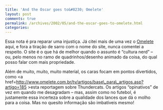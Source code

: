 ```yaml
---
title: 'And the Oscar goes to&#8230; Omelete'
layout: post
comments: true
permalink: /archives/2002/05/and-the-oscar-goes-to-omelete.html
categories:
---
```

Essa nota é pra reparar uma injustiça. Já citei mais de uma vez o <a href=http://www.omelete.com.br >Omelete</a> aqui, e fora a tiração de sarro com o nome do site, nunca comentei a respeito. O site é o que há de melhor quando o assunto é &#8220;cultura nerd&#8221; &#8211; ou, pelo menos no ramo de quadrinhos/desenho animado da coisa, do qual posso falar com mais propriedade.

Além de muito, muito, muito material, os caras focam em pontos divertidos, como <a href=http://www.omelete.com.br/tv/artigos/base\_para\_artigos.asp?artigo=185 >esta</a> reportagem sobre Thundercats. Os artigos &#8220;opinativos&#8221; de vez em quando me desagradam &#8211; mas, assim como no futebol, é justamente essa incerteza sobre a qualidade dos lances que dá o molho para a coisa. Mas no quesito informação são imbatíveis mesmo!